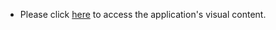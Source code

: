 - Please click [here](https://drive.google.com/drive/folders/1ynKo7mRkNR-Uh9W8Kiq-xWcesYR0NVnm?usp=drive_link) to access the application's visual content.

